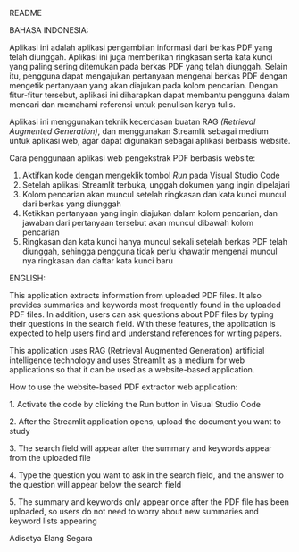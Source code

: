 README





BAHASA INDONESIA:



Aplikasi ini adalah aplikasi pengambilan informasi dari berkas PDF yang telah diunggah. Aplikasi ini juga memberikan ringkasan serta kata kunci yang paling sering ditemukan pada berkas PDF yang telah diunggah. Selain itu, pengguna dapat mengajukan pertanyaan mengenai berkas PDF dengan mengetik pertanyaan yang akan diajukan pada kolom pencarian. Dengan fitur-fitur tersebut, aplikasi ini diharapkan dapat membantu pengguna dalam mencari dan memahami referensi untuk penulisan karya tulis.



Aplikasi ini menggunakan teknik kecerdasan buatan RAG *(Retrieval Augmented Generation)*, dan menggunakan Streamlit sebagai medium untuk aplikasi web, agar dapat digunakan sebagai aplikasi berbasis website.  



Cara penggunaan aplikasi web pengekstrak PDF berbasis website:



1. Aktifkan kode dengan mengeklik tombol *Run* pada Visual Studio Code
2. Setelah aplikasi Streamlit terbuka, unggah dokumen yang ingin dipelajari
3. Kolom pencarian akan muncul setelah ringkasan dan kata kunci muncul dari berkas yang diunggah
4. Ketikkan pertanyaan yang ingin diajukan dalam kolom pencarian, dan jawaban dari pertanyaan tersebut akan muncul dibawah kolom pencarian
5. Ringkasan dan kata kunci hanya muncul sekali setelah berkas PDF telah diunggah, sehingga pengguna tidak perlu khawatir mengenai muncul nya ringkasan dan daftar kata kunci baru



ENGLISH:



This application extracts information from uploaded PDF files. It also provides summaries and keywords most frequently found in the uploaded PDF files. In addition, users can ask questions about PDF files by typing their questions in the search field. With these features, the application is expected to help users find and understand references for writing papers.



This application uses RAG (Retrieval Augmented Generation) artificial intelligence technology and uses Streamlit as a medium for web applications so that it can be used as a website-based application.  



How to use the website-based PDF extractor web application:



1\.    Activate the code by clicking the Run button in Visual Studio Code

2\.    After the Streamlit application opens, upload the document you want to study

3\.    The search field will appear after the summary and keywords appear from the uploaded file

4\.    Type the question you want to ask in the search field, and the answer to the question will appear below the search field

5\.    The summary and keywords only appear once after the PDF file has been uploaded, so users do not need to worry about new summaries and keyword lists appearing


Adisetya Elang Segara




